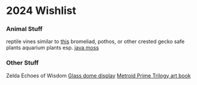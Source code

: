 # 2024 Wishlist

### Animal Stuff
reptile vines similar to [this](https://www.chewy.com/exo-terra-bendable-moss-vine-reptile/dp/334148?)
bromeliad, pothos, or other crested gecko safe plants
aquarium plants esp. [java moss](https://www.aquariumcoop.com/collections/live-plants/products/java-moss-1)

### Other Stuff
Zelda Echoes of Wisdom
[Glass dome display](https://www.amazon.com/PH-PandaHall-Decorative-Decoration-4-7x4-5inch/dp/B0D224LRRV/ref=sr_1_2?crid=203JRYZ4GQ7JZ&dib=eyJ2IjoiMSJ9.Xb4oLsALe5shQHncGzgYATSsurNWFwEfMDfTqIG9AiHRezqeCetnpOyCG0Z6L0WBOTO72OQeUDQ6Z6gyoBPRZ8UjFIMOchsO16-6Eo06_ZjH_H36QMgbVDmeRQpE3iATYq97XGDp4tYXukaa6_ViXATNKM_1BubovuE9TYLqeIxKrXQvEFFJm45KKMjDOGiF-hB77xxGSLyXmlTZvWdahgzd0gnfQZG9dWIG7jm4oflAzVPgSYV9cRH8MC4FEvs8OGmj4perxXjVKw7dmBsAwrhfO8VZNQe874D0ceRvIQxGbPnirz7kj1XclfpqZWE3FqZVZOw_f-QUaaij5QXgV8mXoX6CGYLnczgiB4nOloiD_-Sr2LAAojtYmiU_VeRZJpNxQkS79OzB-e6u8K5knra8BzfU_JUZcFUa5_BhN0RCdjvehUcWJbVMqj7PwawU.XkwARgq17fs4zQQ4VLRMdVjyP1Moshp32lbZVGP-ulg&dib_tag=se&keywords=cloche+glass+dome+pandahall&qid=1734310635&sprefix=cloche+glass+dome+pandahall%2Caps%2C117&sr=8-2)
[Metroid Prime Trilogy art book](https://www.amazon.com/dp/1913330273?tag=igndeals14-20&ascsubtag=05RNuQk4iagZGZJRXNJ7d1L)


